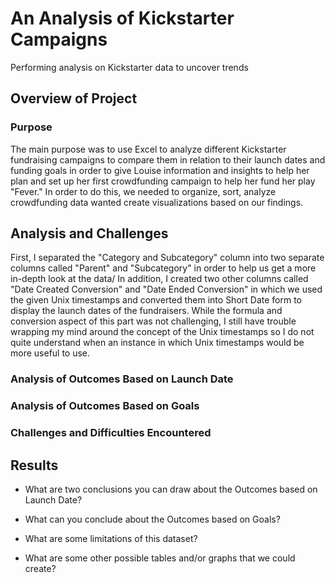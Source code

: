 # An Analysis of Kickstarter Campaigns
Performing analysis on Kickstarter data to uncover trends

## Overview of Project

### Purpose

The main purpose was to use Excel to analyze different Kickstarter fundraising campaigns to compare them in relation to their launch dates and funding goals in order to give Louise information and insights to help her plan and set up her first crowdfunding campaign to help her fund her play "Fever." In order to do this, we needed to organize, sort, analyze crowdfunding data wanted create visualizations based on our findings. 

## Analysis and Challenges


First, I separated the "Category and Subcategory" column into two separate columns called "Parent" and "Subcategory" in order to help us get a more in-depth look at the data/ In addition, I created two other columns called "Date Created Conversion" and "Date Ended Conversion" in which we used the given Unix timestamps and converted them into Short Date form to display the launch dates of the fundraisers. While the formula and conversion aspect of this part was not challenging, I still have trouble wrapping my mind around the concept of the Unix timestamps so I do not quite understand when an instance in which Unix timestamps would be more useful to use. 

### Analysis of Outcomes Based on Launch Date

### Analysis of Outcomes Based on Goals

### Challenges and Difficulties Encountered

## Results

- What are two conclusions you can draw about the Outcomes based on Launch Date?

- What can you conclude about the Outcomes based on Goals?

- What are some limitations of this dataset?

- What are some other possible tables and/or graphs that we could create?
